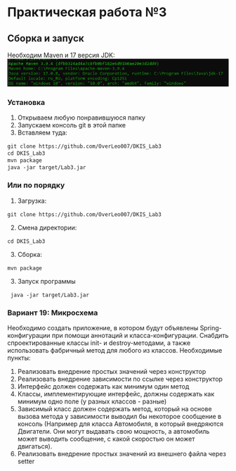# Практическая работа №3
## Сборка и запуск
Необходим Maven и 17 версия JDK:
![img.png](readme_imgs/img.png)
### Установка
1. Открываем любую понравившуюся папку
2. Запускаем консоль git в этой папке
3. Вставляем туда:
```
git clone https://github.com/OverLeo007/DKIS_Lab3
cd DKIS_Lab3
mvn package
java -jar target/Lab3.jar 
```
### Или по порядку
1. Загрузка:
```
git clone https://github.com/OverLeo007/DKIS_Lab3
```
2. Смена директории:
```
cd DKIS_Lab3
```
3. Сборка:
```
mvn package
```
3. Запуск программы
```
 java -jar target/Lab3.jar 
```
### Вариант 19: Микросхема
Необходимо создать приложение, в котором будут объявлены 
Spring-конфигурации при помощи аннотаций и класса-конфигурации. 
Снабдить спроектированные классы init- и destroy-методами, 
а также использовать фабричный метод для любого из классов.
Необходимые пункты:
1. Реализовать внедрение простых значений через конструктор
2. Реализовать внедрение зависимости по ссылке через конструктор
3. Интерфейс должен содержать как минимум один метод
4. Классы, имплементирующие интерфейс, должны содержать как минимум одно поле 
(у разных классов - разные)
5. Зависимый класс должен содержать метод, который на основе вызова метода у 
зависимости выводил бы некоторое сообщение в консоль (Например для класса Автомобиля, 
в который внедряются Двигатели. Они могут выдавать свою мощность, а автомобиль 
может выводить сообщение, с какой скоростью он может двигаться).
6. Реализовать внедрение простых значений из внешнего файла через setter
